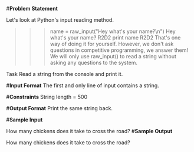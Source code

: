 #**Problem Statement**

Let's look at Python's input reading method.

>>> name = raw_input("Hey what's your name?\n")
Hey what's your name?
R2D2
>>> print name
R2D2
That's one way of doing it for yourself. However, we don't ask questions in competitive programming, we answer them! We will only use raw_input() to read a string without asking any questions to the system.

Task 
Read a string from the console and print it.

#**Input Format** 
The first and only line of input contains a string.

#**Constraints** 
String length = 500

#**Output Format** 
Print the same string back.

#**Sample Input**

How many chickens does it take to cross the road?
#**Sample Output**

How many chickens does it take to cross the road?